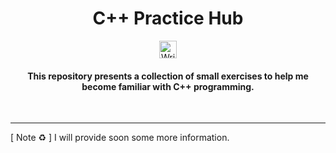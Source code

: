 <a id="readme-top"></a>

<h1></h1>
<h1 align="center"> C++ Practice Hub </h1>

<div align="center">

<img src="https://github.com/user-attachments/assets/19e2ad7a-048e-4e53-b391-50dc638013a0" alt="Written on C plus plus badge" height=28px >


<h4>
This repository presents a collection of small exercises to help me become familiar with C++ programming.
</h4>
<br>

</div>

<hr>

[ Note ♻️ ] I will provide soon some more information.
